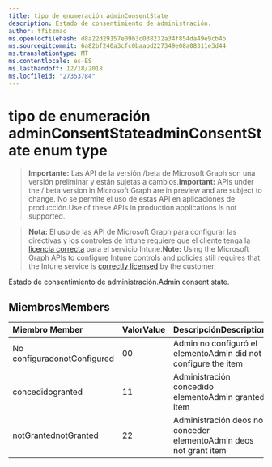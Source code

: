 ```yaml
---
title: tipo de enumeración adminConsentState
description: Estado de consentimiento de administración.
author: tfitzmac
ms.openlocfilehash: d8a22d29157e09b3c038232a34f854da49e9cb4b
ms.sourcegitcommit: 6a82bf240a3cfc0baabd227349e08a08311e3d44
ms.translationtype: MT
ms.contentlocale: es-ES
ms.lasthandoff: 12/18/2018
ms.locfileid: "27353784"
---
```

# <a name="adminconsentstate-enum-type"></a><span data-ttu-id="288cd-103">tipo de enumeración adminConsentState</span><span class="sxs-lookup"><span data-stu-id="288cd-103">adminConsentState enum type</span></span>

> <span data-ttu-id="288cd-104">**Importante:** Las API de la versión /beta de Microsoft Graph son una versión preliminar y están sujetas a cambios.</span><span class="sxs-lookup"><span data-stu-id="288cd-104">**Important:** APIs under the / beta version in Microsoft Graph are in preview and are subject to change.</span></span> <span data-ttu-id="288cd-105">No se permite el uso de estas API en aplicaciones de producción.</span><span class="sxs-lookup"><span data-stu-id="288cd-105">Use of these APIs in production applications is not supported.</span></span>

> <span data-ttu-id="288cd-106">**Nota:** El uso de las API de Microsoft Graph para configurar las directivas y los controles de Intune requiere que el cliente tenga la [licencia correcta](https://go.microsoft.com/fwlink/?linkid=839381) para el servicio Intune.</span><span class="sxs-lookup"><span data-stu-id="288cd-106">**Note:** Using the Microsoft Graph APIs to configure Intune controls and policies still requires that the Intune service is [correctly licensed](https://go.microsoft.com/fwlink/?linkid=839381) by the customer.</span></span>

<span data-ttu-id="288cd-107">Estado de consentimiento de administración.</span><span class="sxs-lookup"><span data-stu-id="288cd-107">Admin consent state.</span></span>
## <a name="members"></a><span data-ttu-id="288cd-108">Miembros</span><span class="sxs-lookup"><span data-stu-id="288cd-108">Members</span></span>
|<span data-ttu-id="288cd-109">Miembro	</span><span class="sxs-lookup"><span data-stu-id="288cd-109">Member</span></span>|<span data-ttu-id="288cd-110">Valor</span><span class="sxs-lookup"><span data-stu-id="288cd-110">Value</span></span>|<span data-ttu-id="288cd-111">Descripción</span><span class="sxs-lookup"><span data-stu-id="288cd-111">Description</span></span>|
|:---|:---|:---|
|<span data-ttu-id="288cd-112">No configurado</span><span class="sxs-lookup"><span data-stu-id="288cd-112">notConfigured</span></span>|<span data-ttu-id="288cd-113">0</span><span class="sxs-lookup"><span data-stu-id="288cd-113">0</span></span>|<span data-ttu-id="288cd-114">Admin no configuró el elemento</span><span class="sxs-lookup"><span data-stu-id="288cd-114">Admin did not configure the item</span></span>|
|<span data-ttu-id="288cd-115">concedido</span><span class="sxs-lookup"><span data-stu-id="288cd-115">granted</span></span>|<span data-ttu-id="288cd-116">1</span><span class="sxs-lookup"><span data-stu-id="288cd-116">1</span></span>|<span data-ttu-id="288cd-117">Administración concedido elemento</span><span class="sxs-lookup"><span data-stu-id="288cd-117">Admin granted item</span></span>|
|<span data-ttu-id="288cd-118">notGranted</span><span class="sxs-lookup"><span data-stu-id="288cd-118">notGranted</span></span>|<span data-ttu-id="288cd-119">2</span><span class="sxs-lookup"><span data-stu-id="288cd-119">2</span></span>|<span data-ttu-id="288cd-120">Administración deos no conceder elemento</span><span class="sxs-lookup"><span data-stu-id="288cd-120">Admin deos not grant item</span></span>|





